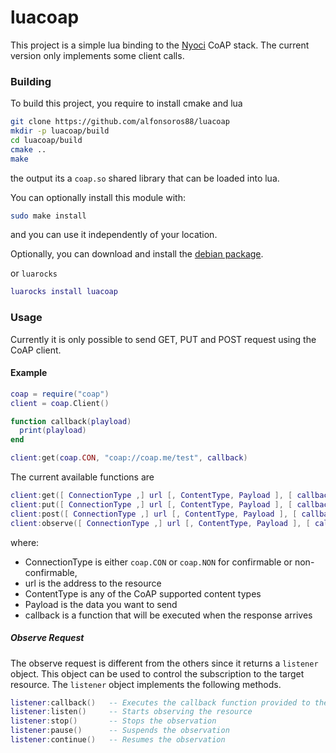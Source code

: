 # luacoap

This project is a simple lua binding to the 
[Nyoci](https://github.com/darconeous/libnyoci) CoAP stack. The current version only 
implements some client calls.

### Building

To build this project, you require to install cmake and lua

```bash
git clone https://github.com/alfonsoros88/luacoap
mkdir -p luacoap/build
cd luacoap/build
cmake ..
make
```

the output its a `coap.so` shared library that can be loaded into lua.

You can optionally install this module with:

```bash
sudo make install
```

and you can use it independently of your location.

Optionally, you can download and install the [debian 
package](https://github.com/alfonsoros88/luacoap/raw/master/downloads/luacoap-0.0.1%7Ealpha1-Linux.deb).

or `luarocks`

```lua
luarocks install luacoap
```

### Usage

Currently it is only possible to send GET, PUT and POST request using the CoAP 
client.

#### Example

```lua
coap = require("coap")
client = coap.Client()

function callback(playload)
  print(playload)
end

client:get(coap.CON, "coap://coap.me/test", callback)
```

The current available functions are

```lua
client:get([ ConnectionType ,] url [, ContentType, Payload ], [ callback ])
client:put([ ConnectionType ,] url [, ContentType, Payload ], [ callback ])
client:post([ ConnectionType ,] url [, ContentType, Payload ], [ callback ])
client:observe([ ConnectionType ,] url [, ContentType, Payload ], [ callback ])
```

where:

* ConnectionType is either `coap.CON` or `coap.NON` for confirmable or non-confirmable, 
* url is the address to the resource
* ContentType is any of the CoAP supported content types
* Payload is the data you want to send
* callback is a function that will be executed when the response arrives

##### Observe Request

The observe request is different from the others since it returns a `listener` 
object. This object can be used to control the subscription to the target 
resource. The `listener` object implements the following methods.

```lua
listener:callback()   -- Executes the callback function provided to the client
listener:listen()     -- Starts observing the resource
listener:stop()       -- Stops the observation
listener:pause()      -- Suspends the observation
listener:continue()   -- Resumes the observation
```
